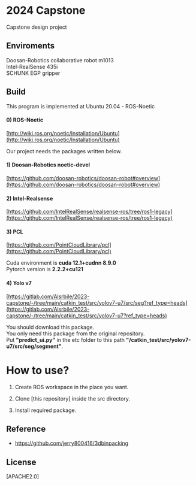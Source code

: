 # 2024 Capstone
Capstone design project

## Enviroments
Doosan-Robotics collaborative robot m1013 <br>
Intel-RealSense 435i<br>
SCHUNK EGP gripper<br>

## Build
This program is implemented at Ubuntu 20.04 - ROS-Noetic

#### 0) ROS-Noetic
[http://wiki.ros.org/noetic/Installation/Ubuntu](http://wiki.ros.org/noetic/Installation/Ubuntu)<br>

Our project needs the packages written below.<br>

#### 1) Doosan-Robotics noetic-devel 
[https://github.com/doosan-robotics/doosan-robot#overview](https://github.com/doosan-robotics/doosan-robot#overview)<br>

#### 2) Intel-Realsense
[https://github.com/IntelRealSense/realsense-ros/tree/ros1-legacy](https://github.com/IntelRealSense/realsense-ros/tree/ros1-legacy)<br>

#### 3) PCL
[https://github.com/PointCloudLibrary/pcl](https://github.com/PointCloudLibrary/pcl)<br>

Cuda environment is **cuda 12.1+cudnn 8.9.0** <br>
Pytorch version is **2.2.2+cu121**

#### 4) Yolo v7

[https://gitlab.com/Alsrbile/2023-capstone/-/tree/main/catkin_test/src/yolov7-u7/src/seg?ref_type=heads](https://gitlab.com/Alsrbile/2023-capstone/-/tree/main/catkin_test/src/yolov7-u7?ref_type=heads)<br>

You should download this package.<br>
You only need this package from the original repository.<br>
Put **"predict_ui.py"** in the etc folder to this path **"/catkin_test/src/yolov7-u7/src/seg/segment"**.

# How to use?

1. Create ROS workspace in the place you want.

2. Clone [this repository] inside the src directory.

3. Install required package.

## Reference

* https://github.com/jerry800416/3dbinpacking

## License

[APACHE2.0]
